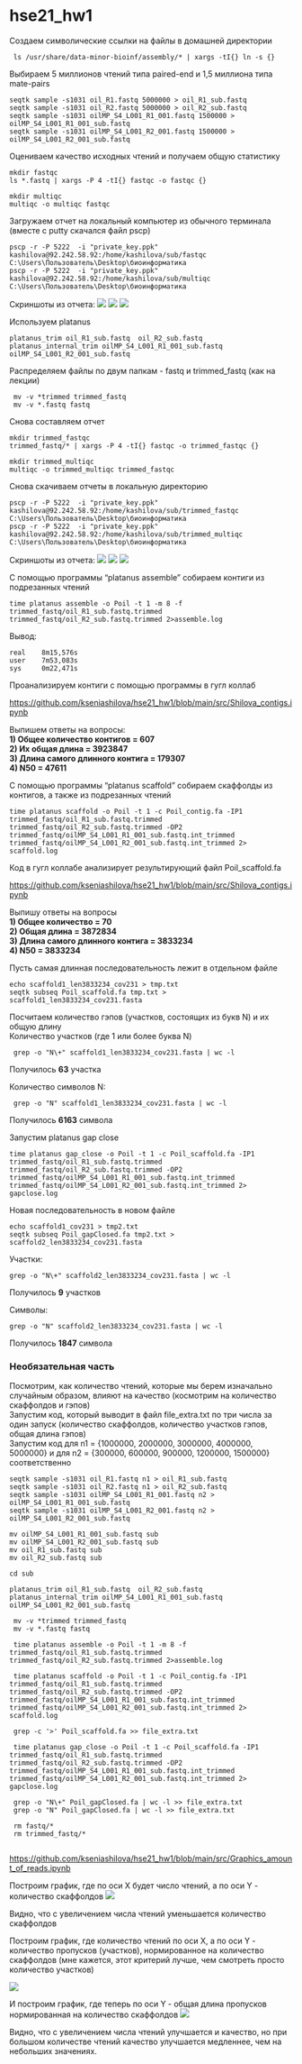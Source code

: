 # hse21_hw1
Создаем символические ссылки на файлы в домашней директории
```
 ls /usr/share/data-minor-bioinf/assembly/* | xargs -tI{} ln -s {}
```
Выбираем 5 миллионов чтений типа paired-end и 1,5 миллиона типа mate-pairs
```
seqtk sample -s1031 oil_R1.fastq 5000000 > oil_R1_sub.fastq
seqtk sample -s1031 oil_R2.fastq 5000000 > oil_R2_sub.fastq
seqtk sample -s1031 oilMP_S4_L001_R1_001.fastq 1500000 > oilMP_S4_L001_R1_001_sub.fastq
seqtk sample -s1031 oilMP_S4_L001_R2_001.fastq 1500000 > oilMP_S4_L001_R2_001_sub.fastq
```
Оцениваем качество исходных чтений и получаем общую статистику
```
mkdir fastqc
ls *.fastq | xargs -P 4 -tI{} fastqc -o fastqc {}
```
```
mkdir multiqc
multiqc -o multiqc fastqc
```
Загружаем отчет на локальный компьютер из обычного терминала (вместе с putty скачался файл pscp)
```
pscp -r -P 5222  -i "private_key.ppk" kashilova@92.242.58.92:/home/kashilova/sub/fastqc C:\Users\Пользователь\Desktop\биоинформатика
pscp -r -P 5222  -i "private_key.ppk" kashilova@92.242.58.92:/home/kashilova/sub/multiqc C:\Users\Пользователь\Desktop\биоинформатика
```

Скриншоты из отчета:
![](https://github.com/kseniashilova/hse21_hw1/blob/main/images/1.PNG) 
![](https://github.com/kseniashilova/hse21_hw1/blob/main/images/2.PNG)
![](https://github.com/kseniashilova/hse21_hw1/blob/main/images/3.PNG)
  
    
Используем platanus
```
platanus_trim oil_R1_sub.fastq  oil_R2_sub.fastq
platanus_internal_trim oilMP_S4_L001_R1_001_sub.fastq oilMP_S4_L001_R2_001_sub.fastq
```
Распределяем файлы по двум папкам - fastq и trimmed_fastq (как на лекции)
```
 mv -v *trimmed trimmed_fastq
 mv -v *.fastq fastq
```
Снова составляем отчет
```
mkdir trimmed_fastqc
trimmed_fastq/* | xargs -P 4 -tI{} fastqc -o trimmed_fastqc {}
```
```
mkdir trimmed_multiqc
multiqc -o trimmed_multiqc trimmed_fastqc
```
Снова скачиваем отчеты в локальную директорию
```
pscp -r -P 5222  -i "private_key.ppk" kashilova@92.242.58.92:/home/kashilova/sub/trimmed_fastqc C:\Users\Пользователь\Desktop\биоинформатика
pscp -r -P 5222  -i "private_key.ppk" kashilova@92.242.58.92:/home/kashilova/sub/trimmed_multiqc C:\Users\Пользователь\Desktop\биоинформатика
```  
  
Скриншоты из отчета:
![](https://github.com/kseniashilova/hse21_hw1/blob/main/images/4.PNG) 
![](https://github.com/kseniashilova/hse21_hw1/blob/main/images/5.PNG)
![](https://github.com/kseniashilova/hse21_hw1/blob/main/images/6.PNG)
  
  
С помощью программы “platanus assemble” собираем контиги из подрезанных чтений
```
time platanus assemble -o Poil -t 1 -m 8 -f trimmed_fastq/oil_R1_sub.fastq.trimmed  trimmed_fastq/oil_R2_sub.fastq.trimmed 2>assemble.log
```
Вывод: 
```
real    8m15,576s
user    7m53,083s
sys     0m22,471s
```

Проанализируем контиги с помощью программы в гугл коллаб  

https://github.com/kseniashilova/hse21_hw1/blob/main/src/Shilova_contigs.ipynb


Выпишем ответы на вопросы:  
**1) Общее количество контигов = 607**   
**2) Их общая длина = 3923847**  
**3) Длина самого длинного контига = 179307**  
**4) N50 = 47611**  

С помощью программы “platanus scaffold” собираем скаффолды из контигов, а также из подрезанных чтений
```
time platanus scaffold -o Poil -t 1 -c Poil_contig.fa -IP1 trimmed_fastq/oil_R1_sub.fastq.trimmed trimmed_fastq/oil_R2_sub.fastq.trimmed -OP2 trimmed_fastq/oilMP_S4_L001_R1_001_sub.fastq.int_trimmed trimmed_fastq/oilMP_S4_L001_R2_001_sub.fastq.int_trimmed 2> scaffold.log
```
Код в гугл коллабе анализирует результирующий файл Poil_scaffold.fa

https://github.com/kseniashilova/hse21_hw1/blob/main/src/Shilova_contigs.ipynb

Выпишу ответы на вопросы  
**1) Общее количество = 70**   
**2) Общая длина = 3872834**  
**3) Длина самого длинного контига = 3833234**  
**4) N50 = 3833234** 

Пусть самая длинная последовательность лежит в отдельном файле
```
echo scaffold1_len3833234_cov231 > tmp.txt
seqtk subseq Poil_scaffold.fa tmp.txt > scaffold1_len3833234_cov231.fasta
```
Посчитаем количество гэпов (участков, состоящих из букв N) и их общую длину  
Количество участков (где 1 или более буква N)
```
 grep -o "N\+" scaffold1_len3833234_cov231.fasta | wc -l
```
Получилось **63** участка

Количество символов N:
```
 grep -o "N" scaffold1_len3833234_cov231.fasta | wc -l
```
Получилось **6163** символа

Запустим platanus gap close
```
time platanus gap_close -o Poil -t 1 -c Poil_scaffold.fa -IP1 trimmed_fastq/oil_R1_sub.fastq.trimmed trimmed_fastq/oil_R2_sub.fastq.trimmed -OP2 trimmed_fastq/oilMP_S4_L001_R1_001_sub.fastq.int_trimmed trimmed_fastq/oilMP_S4_L001_R2_001_sub.fastq.int_trimmed 2> gapclose.log
```

Новая последовательность в новом файле
```
echo scaffold1_cov231 > tmp2.txt
seqtk subseq Poil_gapClosed.fa tmp2.txt > scaffold2_len3833234_cov231.fasta
```
Участки: 
```
grep -o "N\+" scaffold2_len3833234_cov231.fasta | wc -l
```
Получилось **9** участков

Символы:
```
grep -o "N" scaffold2_len3833234_cov231.fasta | wc -l
```
Получилось **1847** символа


### Необязательная часть
Посмотрим, как количество чтений, которые мы берем изначально случайным образом, влияют на качество (космотрим на количество скаффолдов и гэпов)    
Запустим код, который выводит в файл file_extra.txt по три числа за один запуск (количество скаффолдов, количество участков гэпов, общая длина гэпов)  
Запустим код для n1 = {1000000, 2000000, 3000000, 4000000, 5000000} и для n2 = {300000, 600000, 900000, 1200000, 1500000} соответственно 
```
seqtk sample -s1031 oil_R1.fastq n1 > oil_R1_sub.fastq
seqtk sample -s1031 oil_R2.fastq n1 > oil_R2_sub.fastq
seqtk sample -s1031 oilMP_S4_L001_R1_001.fastq n2 > oilMP_S4_L001_R1_001_sub.fastq
seqtk sample -s1031 oilMP_S4_L001_R2_001.fastq n2 > oilMP_S4_L001_R2_001_sub.fastq

mv oilMP_S4_L001_R1_001_sub.fastq sub
mv oilMP_S4_L001_R2_001_sub.fastq sub
mv oil_R1_sub.fastq sub
mv oil_R2_sub.fastq sub 

cd sub 

platanus_trim oil_R1_sub.fastq  oil_R2_sub.fastq
platanus_internal_trim oilMP_S4_L001_R1_001_sub.fastq oilMP_S4_L001_R2_001_sub.fastq

 mv -v *trimmed trimmed_fastq
 mv -v *.fastq fastq
 
 time platanus assemble -o Poil -t 1 -m 8 -f trimmed_fastq/oil_R1_sub.fastq.trimmed  trimmed_fastq/oil_R2_sub.fastq.trimmed 2>assemble.log
 
 time platanus scaffold -o Poil -t 1 -c Poil_contig.fa -IP1 trimmed_fastq/oil_R1_sub.fastq.trimmed trimmed_fastq/oil_R2_sub.fastq.trimmed -OP2 trimmed_fastq/oilMP_S4_L001_R1_001_sub.fastq.int_trimmed trimmed_fastq/oilMP_S4_L001_R2_001_sub.fastq.int_trimmed 2> scaffold.log
 
 grep -c '>' Poil_scaffold.fa >> file_extra.txt
 
 time platanus gap_close -o Poil -t 1 -c Poil_scaffold.fa -IP1 trimmed_fastq/oil_R1_sub.fastq.trimmed trimmed_fastq/oil_R2_sub.fastq.trimmed -OP2 trimmed_fastq/oilMP_S4_L001_R1_001_sub.fastq.int_trimmed trimmed_fastq/oilMP_S4_L001_R2_001_sub.fastq.int_trimmed 2> gapclose.log
 
 grep -o "N\+" Poil_gapClosed.fa | wc -l >> file_extra.txt
 grep -o "N" Poil_gapClosed.fa | wc -l >> file_extra.txt
 
 rm fastq/*
 rm trimmed_fastq/*
 
```

https://github.com/kseniashilova/hse21_hw1/blob/main/src/Graphics_amount_of_reads.ipynb


Построим график, где по оси X будет число чтений, а по оси Y - количество скаффолдов
![](https://github.com/kseniashilova/hse21_hw1/blob/main/images/gr1.PNG) 

Видно, что с увеличением числа чтений уменьшается количество скаффолдов

Построим график, где количество чтений по оси X, а по оси Y - количество пропусков (участков), нормированное на количество скаффолдов (мне кажется, этот критерий лучше, чем смотреть просто количество участков)

![](https://github.com/kseniashilova/hse21_hw1/blob/main/images/gr2.PNG) 

И построим график, где теперь по оси Y - общая длина пропусков нормированная на количество скаффолдов
![](https://github.com/kseniashilova/hse21_hw1/blob/main/images/gr3.PNG) 

Видно, что с увеличением числа чтений улучшается и качество, но при большом количестве чтений качество улучшается медленнее, чем на небольших значениях.

